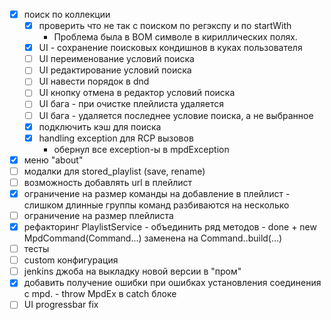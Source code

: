  - [x] поиск по коллекции
   - [x] проверить что не так с поиском по регэкспу и по startWith
        - Проблема была в BOM символе в кириллических полях.
   - [x] UI - сохранение поисковых кондишнов в куках пользователя
   - [ ] UI переименование условий поиска
   - [ ] UI редактирование условий поиска
   - [ ] UI навести порядок в dnd
   - [ ] UI кнопку отмена в редактор условий поиска
   - [ ] UI бага - при очистке плейлиста удаляется 
   - [ ] UI бага - удаляется последнее условие поиска, а не выбранное
   - [x] подключить кэш для поиска
   - [x] handling exception для RCP вызовов
        - обернул все exception-ы в mpdException
 - [x] меню "about"
 - [ ] модалки для stored_playlist (save, rename)
 - [ ] возможность добавлять url в плейлист
 - [x] ограничение на размер команды на добавление в плейлист
        - слишком длинные группы команд разбиваются на несколько
 - [ ] ограничение на размер плейлиста
 - [x] рефакторинг PlaylistService - объединить ряд методов
        - done + new MpdCommand(Command...) заменена на Command.<COMMAND>.build(...)
 - [ ] тесты
 - [ ] custom конфигурация
 - [ ] jenkins джоба на выкладку новой версии в "пром"
 - [x] добавить получение ошибки при ошибках установления соединения с mpd.
         - throw MpdEx в catch блоке
 - [ ] UI progressbar fix